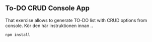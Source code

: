 ## To-DO CRUD Console App

That exercise allows to generate TO-DO list with CRUD options from console.
Kör den här instruktionen innan ..

```
npm install
```

 